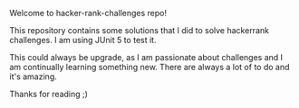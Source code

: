 

Welcome to hacker-rank-challenges repo!

This repository contains some solutions that I did to solve hackerrank challenges.
I am using JUnit 5 to test it.

This could always be upgrade, as I am passionate about challenges and I am continually learning something new.
There are always a lot of to do and it's amazing.

Thanks for reading ;)
